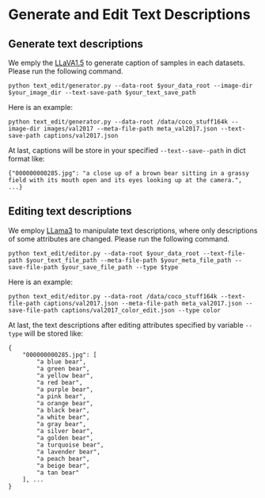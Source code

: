 # Generate and Edit Text Descriptions

## Generate text descriptions
We emply the [LLaVA1.5](https://huggingface.co/llava-hf/llava-1.5-7b-hf) to generate caption of samples in each datasets. Please run the following command.
```shell
python text_edit/generator.py --data-root $your_data_root --image-dir $your_image_dir --text-save-path $your_text_save_path
```

Here is an example:
```shell
python text_edit/generator.py --data-root /data/coco_stuff164k --image-dir images/val2017 --meta-file-path meta_val2017.json --text-save-path captions/val2017.json 
```

At last, captions will be store in your specified ```--text--save--path``` in dict format like:
```none
{"000000000285.jpg": "a close up of a brown bear sitting in a grassy field with its mouth open and its eyes looking up at the camera.", ...}
```

## Editing text descriptions 
We employ [LLama3](https://huggingface.co/meta-llama/Meta-Llama-3-8B-Instruct) to manipulate text descriptions, where only descriptions of some attributes are changed. Please run the following command. 
```shell
python text_edit/editor.py --data-root $your_data_root --text-file-path $your_text_file_path --meta-file-path $your_meta_file_path --save-file-path $your_save_file_path --type $type
```

Here is an example:
```shell
python text_edit/editor.py --data-root /data/coco_stuff164k --text-file-path captions/val2017.json --meta-file-path meta_val2017.json --save-file-path captions/val2017_color_edit.json --type color
```

At last, the text descriptions after editing attributes specified by variable ```--type``` will be stored like:
```none
{
    "000000000285.jpg": [
        "a blue bear",
        "a green bear",
        "a yellow bear",
        "a red bear",
        "a purple bear",
        "a pink bear",
        "a orange bear",
        "a black bear",
        "a white bear",
        "a gray bear",
        "a silver bear",
        "a golden bear",
        "a turquoise bear",
        "a lavender bear",
        "a peach bear",
        "a beige bear",
        "a tan bear"
    ], ...
}
```